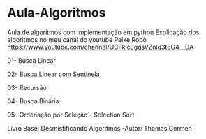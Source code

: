 # Aula-Algoritmos
Aula de algoritmos com implementação em python
Explicação dos algoritmos no meu canal do youtube Peixe Robô
https://www.youtube.com/channel/UCFkIcJgqsVZnld3t8G4__DA

01- Busca Linear

02- Busca Linear com Sentinela

03- Recursão

04- Busca Binária

05- Ordenação por Seleção - Selection Sort

Livro Base: Desmistificando Algoritmos -Autor: Thomas Cormen

